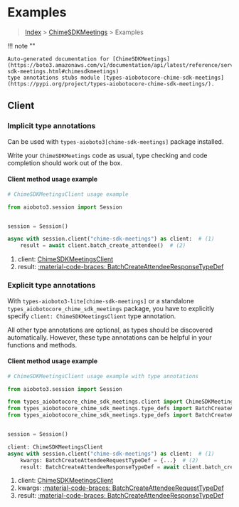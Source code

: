 # Examples

> [Index](../README.md) > [ChimeSDKMeetings](./README.md) > Examples

!!! note ""

    Auto-generated documentation for [ChimeSDKMeetings](https://boto3.amazonaws.com/v1/documentation/api/latest/reference/services/chime-sdk-meetings.html#chimesdkmeetings)
    type annotations stubs module [types-aiobotocore-chime-sdk-meetings](https://pypi.org/project/types-aiobotocore-chime-sdk-meetings/).

## Client

### Implicit type annotations

Can be used with `types-aioboto3[chime-sdk-meetings]` package installed.

Write your `ChimeSDKMeetings` code as usual,
type checking and code completion should work out of the box.



#### Client method usage example

```python
# ChimeSDKMeetingsClient usage example

from aioboto3.session import Session


session = Session()

async with session.client("chime-sdk-meetings") as client:  # (1)
    result = await client.batch_create_attendee()  # (2)
```

1. client: [ChimeSDKMeetingsClient](./client.md)
2. result: [:material-code-braces: BatchCreateAttendeeResponseTypeDef](./type_defs.md#batchcreateattendeeresponsetypedef)






### Explicit type annotations

With `types-aioboto3-lite[chime-sdk-meetings]`
or a standalone `types_aiobotocore_chime_sdk_meetings` package, you have to explicitly specify
`client: ChimeSDKMeetingsClient` type annotation.

All other type annotations are optional, as types should be discovered automatically.
However, these type annotations can be helpful in your functions and methods.


#### Client method usage example

```python
# ChimeSDKMeetingsClient usage example with type annotations

from aioboto3.session import Session

from types_aiobotocore_chime_sdk_meetings.client import ChimeSDKMeetingsClient
from types_aiobotocore_chime_sdk_meetings.type_defs import BatchCreateAttendeeResponseTypeDef
from types_aiobotocore_chime_sdk_meetings.type_defs import BatchCreateAttendeeRequestTypeDef


session = Session()

client: ChimeSDKMeetingsClient
async with session.client("chime-sdk-meetings") as client:  # (1)
    kwargs: BatchCreateAttendeeRequestTypeDef = {...}  # (2)
    result: BatchCreateAttendeeResponseTypeDef = await client.batch_create_attendee(**kwargs)  # (3)
```

1. client: [ChimeSDKMeetingsClient](./client.md)
2. kwargs: [:material-code-braces: BatchCreateAttendeeRequestTypeDef](./type_defs.md#batchcreateattendeerequesttypedef)
3. result: [:material-code-braces: BatchCreateAttendeeResponseTypeDef](./type_defs.md#batchcreateattendeeresponsetypedef)






